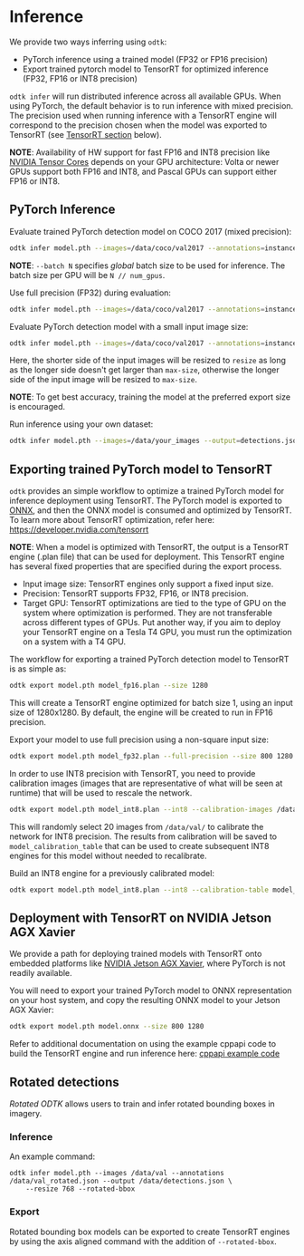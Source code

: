 # Inference

We provide two ways inferring using `odtk`:
* PyTorch inference using a trained model (FP32 or FP16 precision)
* Export trained pytorch model to TensorRT for optimized inference (FP32, FP16 or INT8 precision)

`odtk infer` will run distributed inference across all available GPUs. When using PyTorch, the default behavior is to run inference with mixed precision. The precision used when running inference with a TensorRT engine will correspond to the precision chosen when the model was exported to TensorRT (see [TensorRT section](#exporting-trained-pytorch-model-to-tensorrt) below). 

**NOTE**: Availability of HW support for fast FP16 and INT8 precision like [NVIDIA Tensor Cores](https://www.nvidia.com/en-us/data-center/tensorcore/) depends on your GPU architecture: Volta or newer GPUs support both FP16 and INT8, and Pascal GPUs can support either FP16 or INT8. 

## PyTorch Inference

Evaluate trained PyTorch detection model on COCO 2017 (mixed precision):

```bash
odtk infer model.pth --images=/data/coco/val2017 --annotations=instances_val2017.json --batch 8
```
**NOTE**: `--batch N` specifies *global* batch size to be used for inference. The batch size per GPU will be `N // num_gpus`.

Use full precision (FP32) during evaluation:

```bash
odtk infer model.pth --images=/data/coco/val2017 --annotations=instances_val2017.json --full-precision
```

Evaluate PyTorch detection model with a small input image size:

```bash
odtk infer model.pth --images=/data/coco/val2017 --annotations=instances_val2017.json  --resize 400 --max-size 640
```
Here, the shorter side of the input images will be resized to `resize` as long as the longer side doesn't get larger than `max-size`, otherwise the longer side of the input image will be resized to `max-size`.

**NOTE**: To get best accuracy, training the model at the preferred export size is encouraged.

Run inference using your own dataset:

```bash
odtk infer model.pth --images=/data/your_images --output=detections.json
```

## Exporting trained PyTorch model to TensorRT

`odtk` provides an simple workflow to optimize a trained PyTorch model for inference deployment using TensorRT. The PyTorch model is exported to [ONNX](https://github.com/onnx/onnx), and then the ONNX model is consumed and optimized by TensorRT.
To learn more about TensorRT optimization, refer here: https://developer.nvidia.com/tensorrt

**NOTE**: When a model is optimized with TensorRT, the output is a TensorRT engine (.plan file) that can be used for deployment. This TensorRT engine has several fixed properties that are specified during the export process.
* Input image size: TensorRT engines only support a fixed input size.
* Precision: TensorRT supports FP32, FP16, or INT8 precision.
* Target GPU: TensorRT optimizations are tied to the type of GPU on the system where optimization is performed. They are not transferable across different types of GPUs. Put another way, if you aim to deploy your TensorRT engine on a Tesla T4 GPU, you must run the optimization on a system with a T4 GPU. 

The workflow for exporting a trained PyTorch detection model to TensorRT is as simple as:

```bash
odtk export model.pth model_fp16.plan --size 1280
```
This will create a TensorRT engine optimized for batch size 1, using an input size of 1280x1280. By default, the engine will be created to run in FP16 precision.

Export your model to use full precision using a non-square input size:
```bash
odtk export model.pth model_fp32.plan --full-precision --size 800 1280
```

In order to use INT8 precision with TensorRT, you need to provide calibration images (images that are representative of what will be seen at runtime) that will be used to rescale the network.
```bash
odtk export model.pth model_int8.plan --int8 --calibration-images /data/val/ --calibration-batches 10 --calibration-table model_calibration_table
```

This will randomly select 20 images from `/data/val/` to calibrate the network for INT8 precision. The results from calibration will be saved to `model_calibration_table` that can be used to create subsequent INT8 engines for this model without needed to recalibrate. 

Build an INT8 engine for a previously calibrated model:
```bash
odtk export model.pth model_int8.plan --int8 --calibration-table model_calibration_table
```

## Deployment with TensorRT on NVIDIA Jetson AGX Xavier

We provide a path for deploying trained models with TensorRT onto embedded platforms like [NVIDIA Jetson AGX Xavier](https://developer.nvidia.com/embedded/buy/jetson-agx-xavier-devkit), where PyTorch is not readily available. 

You will need to export your trained PyTorch model to ONNX representation on your host system, and copy the resulting ONNX model to your Jetson AGX Xavier:
```bash
odtk export model.pth model.onnx --size 800 1280
```

Refer to additional documentation on using the example cppapi code to build the TensorRT engine and run inference here: [cppapi example code](extras/cppapi/README.md)

## Rotated detections

*Rotated ODTK* allows users to train and infer rotated bounding boxes in imagery. 

### Inference

An example command:
```
odtk infer model.pth --images /data/val --annotations /data/val_rotated.json --output /data/detections.json \ 
    --resize 768 --rotated-bbox
```

### Export

Rotated bounding box models can be exported to create TensorRT engines by using the axis aligned command with the addition of `--rotated-bbox`.